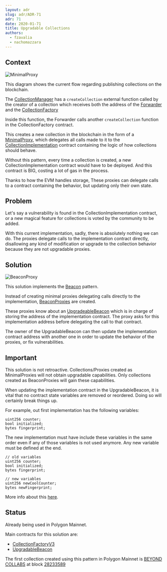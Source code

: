 ```yaml
---
layout: adr
slug: adr/ADR-71
adr: 71
date: 2020-01-71
title: Upgradable Collections
authors:
  - fzavalia
  - nachomazzara
---
```


## Context

![MinimalProxy](./resources/ADR-71/collection-creation-old-flow.png)

This diagram shows the current flow regarding publishing collections on the blockchain.

The [CollectionManager](https://polygonscan.com/address/0x9D32AaC179153A991e832550d9F96441Ea27763A) has a `createCollection` external function called by the creator of a collection which receives both the address of the [Forwarder](https://polygonscan.com/address/0xBF6755A83C0dCDBB2933A96EA778E00b717d7004) and the [CollectionFactory](https://polygonscan.com/address/0xB549B2442b2BD0a53795BC5cDcBFE0cAF7ACA9f8)

Inside this function, the Forwarder calls another `createCollection` function in the CollectionFactory contract.

This creates a new collection in the blockchain in the form of a [MinimalProxy](https://eips.ethereum.org/EIPS/eip-1167), which delegates all calls made to it to the [CollectionImplementation](https://polygonscan.com/address/0x006080C6061C4aF79b39Da0842a3a22A7b3f185e) contract containing the logic of how collections should behave.

Without this pattern, every time a collection is created, a new CollectionImplementation contract would have to be deployed. And this contract is BIG, costing a lot of gas in the process.

Thanks to how the EVM handles storage, These proxies can delegate calls to a contract containing the behavior, but updating only their own state.

## Problem

Let's say a vulnerability is found in the CollectionImplementation contract, or a new magical feature for collections is voted by the community to be added.

With this current implementation, sadly, there is absolutely nothing we can do. The proxies delegate calls to the implementation contract directly, disallowing any kind of modification or upgrade to the collection behavior because they are not upgradable proxies.

## Solution

![BeaconProxy](./resources/ADR-71/collection-creation-new-flow.png)

This solution implements the [Beacon](https://docs.openzeppelin.com/contracts/3.x/api/proxy#beacon) pattern.

Instead of creating minimal proxies delegating calls directly to the implementation, [BeaconProxies](https://docs.openzeppelin.com/contracts/3.x/api/proxy#BeaconProxy) are created.

These proxies know about an [UpgradeableBeacon](https://docs.openzeppelin.com/contracts/3.x/api/proxy#UpgradeableBeacon) which is in charge of storing the address of the implementation contract. The proxy asks for this implementation address before delegating the call to that contract.

The owner of the UpgradableBeacon can then update the implementation contract address with another one in order to update the behavior of the proxies, or fix vulnerabilities.

## Important

This solution is not retroactive. Collections/Proxies created as MinimalProxies will not obtain upgradable capabilities. Only collections created as BeaconProxies will gain these capabilities.

When updating the implementation contract in the UpgradableBeacon, it is vital that no contract state variables are removed or reordered. Doing so will certainly break things up.

For example, out first implementation has the following variables:

```
uint256 counter;
bool initialized;
bytes fingerprint;
```

The new implementation must have include these variables in the same order even if any of those variables is not used anymore. Any new variable must be defined at the end.

```
// old variables
uint256 counter;
bool initialized;
bytes fingerprint;

// new variables
uint256 newCoolCounter;
bytes newFingerprint;
```

More info about this [here](https://docs.openzeppelin.com/upgrades-plugins/1.x/writing-upgradeable#modifying-your-contracts).

## Status

Already being used in Polygon Mainnet.

Main contracts for this solution are:

- [CollectionFactoryV3](https://polygonscan.com/address/0x3195e88aE10704b359764CB38e429D24f1c2f781)
- [UpgradableBeacon](https://polygonscan.com/address/0xDDb3781Fff645325C8896AA1F067bAa381607ecc)

The first collection created using this pattern in Polygon Mainnet is [BEYOND COLLABS](https://polygonscan.com/address/0x2b8e09583832281b14116f31b198870747531f44) at block [28233589](https://polygonscan.com/block/28233589)
